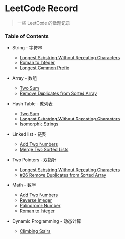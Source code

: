 # LeetCode Record

> 一些 LeetCode 的做题记录

### Table of Contents

- String - 字符串
  - [Longest Substring Without Repeating Characters](/longest-substring-without-repeating-characters)
  - [Roman to Integer](/roman-to-integer)
  - [Longest Common Prefix](/longest-common-prefix)

- Array - 数组
  - [Two Sum](/two-sum)
  - [Remove Duplicates from Sorted Array](/remove-duplicates-from-sorted-array)


- Hash Table - 散列表
  - [Two Sum](/two-sum)
  - [Longest Substring Without Repeating Characters](/longest-substring-without-repeating-characters)
  - [Isomorphic Strings](/isomorphic-strings)

- Linked list - 链表
  - [Add Two Numbers](/add-two-numbers)
  - [Merge Two Sorted Lists](/merge-two-sorted-lists)

- Two Pointers - 双指针
  - [Longest Substring Without Repeating Characters](/longest-substring-without-repeating-characters)
  - [#26 Remove Duplicates from Sorted Array](/remove-duplicates-from-sorted-array)

- Math - 数学
  - [Add Two Numbers](/add-two-numbers)
  - [Reverse Integer](/reverse-integer)
  - [Palindrome Number](/palindrome-number)
  - [Roman to Integer](/roman-to-integer)

- Dynamic Programming - 动态计算
  - [Climbing Stairs](/climbing-stairs)